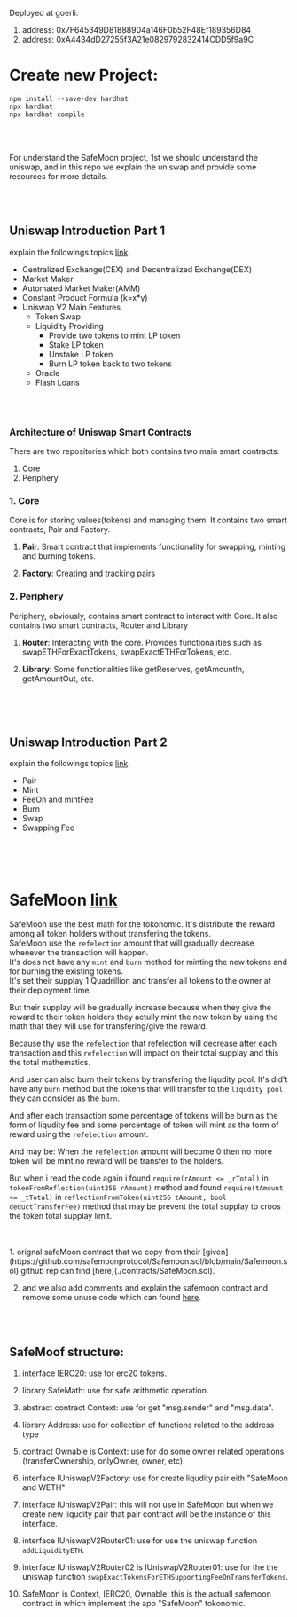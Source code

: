 
Deployed at goerli:
1. address: 0x7F645349D81888904a146F0b52F48Ef189356D84
2. address: 0xA4434dD27255f3A21e0829792832414CDD5f9a9C

# Create new Project:

``` 
npm install --save-dev hardhat
npx hardhat
npx hardhat compile
```

<br>
<br>

For understand the SafeMoon project, 1st we should understand the uniswap, and in this repo we explain the uniswap and provide some resources for more details.

<br>
<br>


## Uniswap Introduction Part 1 
explain the followings topics [link](https://medium.com/@gregshen0925/decentralized-exchange-intro-3ab7c3937041):


- Centralized Exchange(CEX) and Decentralized Exchange(DEX)
- Market Maker
- Automated Market Maker(AMM)
- Constant Product Formula (k=x*y)
- Uniswap V2 Main Features
    - Token Swap
    - Liquidity Providing
        - Provide two tokens to mint LP token
        - Stake LP token
        - Unstake LP token
        - Burn LP token back to two tokens
    - Oracle
    - Flash Loans

<br>
<br>



### Architecture of Uniswap Smart Contracts
There are two repositories which both contains two main smart contracts:
1. Core
2. Periphery
        
### 1. Core
Core is for storing values(tokens) and managing them. It contains two smart contracts, Pair and Factory.

1. **Pair**: 
Smart contract that implements functionality for swapping, minting and burning tokens.

2. **Factory**: 
Creating and tracking pairs

### 2. Periphery
Periphery, obviously, contains smart contract to interact with Core. It also contains two smart contracts, Router and Library

1. **Router**: 
Interacting with the core. Provides functionalities such as swapETHForExactTokens, swapExactETHForTokens, etc.

2. **Library**: 
Some functionalities like getReserves, getAmountIn, getAmountOut, etc.

<br>
<br>
<br>

## Uniswap Introduction Part 2 
explain the followings topics [link](https://medium.com/coinmonks/uniswap-introduction-2-c60e66530e68):

- Pair
- Mint
- FeeOn and mintFee
- Burn
- Swap
- Swapping Fee

<br>
<br>
<br>


# SafeMoon [link](https://github.com/safemoonprotocol/Safemoon.sol/blob/main/Safemoon.sol)

SafeMoon use the best math for the tokonomic. It's distribute the reward among all token holders 
without transfering the tokens. <br> 
SafeMoon use the `refelection` amount that will gradually decrease whenever the transaction will happen. <br>
It's does not have any `mint` and `burn` method for minting the new tokens and for burning the existing tokens. <br>
It's set their supplay 1 Quadrillion and transfer all tokens to the owner at their deployment time. <br>

But their supplay will be gradually increase because when they give the reward to their token holders they actully mint the new token by using the math that they will use for transfering/give the reward. <br>

Because thy use the `refelection` that refelection will decrease after each transaction and this `refelection` will impact on their total supplay and this the total mathematics. <br>

And user can also burn their tokens by transfering the liqudity pool. It's did't have any `burn` method but the tokens that will transfer to the `liqudity pool` they can consider as the `burn`. <br>

And after each transaction some percentage of tokens will be burn as the form of liqudity fee and some percentage of token will mint as the form of reward using the `refelection` amount. <br>

And may be: When the `refelection` amount will become 0 then no more token will be mint no reward will be transfer to the holders. <br>

But when i read the code again i found `require(rAmount <= _rTotal)` in `tokenFromReflection(uint256 rAmount)` method 
and found `require(tAmount <= _tTotal)` in `reflectionFromToken(uint256 tAmount, bool deductTransferFee)` method that 
may be prevent the total supplay to croos the token total supplay limit.


<br>
<br>
1. orignal safeMoon contract that we copy from their 
[given](https://github.com/safemoonprotocol/Safemoon.sol/blob/main/Safemoon.sol) 
github rep can find [here](./contracts/SafeMoon.sol).

2. and we also add comments and explain the safemoon contract and remove some unuse code which can found [here](./contracts/SafeMoon_with_Comments.sol).

<br>
<br>

## SafeMoof structure:
1. interface IERC20: use for erc20 tokens.
2. library SafeMath: use for safe arithmetic operation.
3. abstract contract Context:  use for get "msg.sender" and "msg.data".
4. library Address: use for collection of functions related to the address type
5. contract Ownable is Context: use for do some owner related operations (transferOwnership, onlyOwner, owner, etc).
6. interface IUniswapV2Factory: use for create liqudity pair eith "SafeMoon and WETH" 
7. interface IUniswapV2Pair: this will not use in SafeMoon but when we create new liqudity pair that pair contract will be the instance of this interface.

8. interface IUniswapV2Router01: use for use the uniswap function `addLiquidityETH`.
9. interface IUniswapV2Router02 is IUniswapV2Router01: use for the the uniswap function `swapExactTokensForETHSupportingFeeOnTransferTokens`.


10. SafeMoon is Context, IERC20, Ownable: this is the actuall safemoon contract in which implement the app "SafeMoon" tokonomic.


